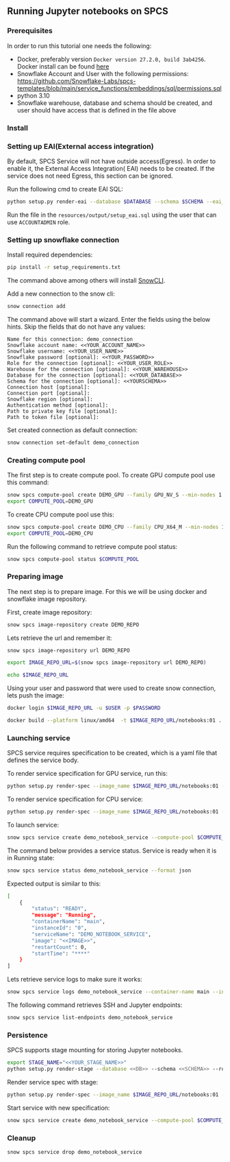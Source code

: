 ## Running Jupyter notebooks on SPCS

### Prerequisites

In order to run this tutorial one needs the following:

* Docker, preferably version `Docker version 27.2.0, build 3ab4256`. Docker install can be
  found [here](https://docs.docker.com/engine/install/)
* Snowflake Account and User with the following
  permissions: https://github.com/Snowflake-Labs/spcs-templates/blob/main/service_functions/embeddings/sql/permissions.sql
* python 3.10
* Snowflake warehouse, database and schema should be created, and user should have access that is defined in the file
  above

### Install

### Setting up EAI(External access integration)

By default, SPCS Service will not have outside access(Egress). In order to enable it, the External Access Integration(
EAI)
needs to be created. If the service does not need Egress, this section can be ignored.

Run the following cmd to create EAI SQL:

```bash
python setup.py render-eai --database $DATABASE --schema $SCHEMA --eai_name $EAI_NAME --role $ROLE
```

Run the file in the `resources/output/setup_eai.sql` using the user that can use `ACCOUNTADMIN` role.

### Setting up snowflake connection

Install required dependencies:

```bash
pip install -r setup_requirements.txt
```

The command above among others will install [SnowCLI](https://github.com/snowflakedb/snowflake-cli).

Add a new connection to the snow cli:

```bash
snow connection add
```

The command above will start a wizard. Enter the fields using the below hints.
Skip the fields that do not have any values:

```
Name for this connection: demo_connection
Snowflake account name: <<YOUR_ACCOUNT_NAME>>
Snowflake username: <<YOUR_USER_NAME>>
Snowflake password [optional]: <<YOUR_PASSWORD>>
Role for the connection [optional]: <<YOUR_USER_ROLE>>
Warehouse for the connection [optional]: <<YOUR_WAREHOUSE>>
Database for the connection [optional]: <<YOUR_DATABASE>>
Schema for the connection [optional]: <<YOURSCHEMA>>
Connection host [optional]:
Connection port [optional]:
Snowflake region [optional]:
Authentication method [optional]:
Path to private key file [optional]:
Path to token file [optional]:
```

Set created connection as default connection:

```bash
snow connection set-default demo_connection
```

### Creating compute pool

The first step is to create compute pool.
To create GPU compute pool use this command:

```bash
snow spcs compute-pool create DEMO_GPU --family GPU_NV_S --min-nodes 1 --max-nodes 1 --no-auto-resume --auto-suspend-secs 2000
export COMPUTE_POOL=DEMO_GPU
```

To create CPU compute pool use this:

```bash
snow spcs compute-pool create DEMO_CPU --family CPU_X64_M --min-nodes 1 --max-nodes 1 --no-auto-resume --auto-suspend-secs 2000
export COMPUTE_POOL=DEMO_CPU
```

Run the following command to retrieve compute pool status:

```bash
snow spcs compute-pool status $COMPUTE_POOL
```

### Preparing image

The next step is to prepare image. For this we will be using docker and snowflake image repository.

First, create image repository:

```bash
snow spcs image-repository create DEMO_REPO
```

Lets retrieve the url and remember it:

```bash
snow spcs image-repository url DEMO_REPO

export IMAGE_REPO_URL=$(snow spcs image-repository url DEMO_REPO)

echo $IMAGE_REPO_URL
```

Using your user and password that were used to create snow connection, lets push the image:

```bash
docker login $IMAGE_REPO_URL -u $USER -p $PASSWORD

docker build --platform linux/amd64  -t $IMAGE_REPO_URL/notebooks:01 . && docker push $IMAGE_REPO_URL/notebooks:01
```

### Launching service

SPCS service requires specification to be created, which is a yaml file that defines the service body.

To render service specification for GPU service, run this:

```bash
python setup.py render-spec --image_name $IMAGE_REPO_URL/notebooks:01 --num_gpus 1
```

To render service specification for CPU service:

```bash
python setup.py render-spec --image_name $IMAGE_REPO_URL/notebooks:01 --num_gpus 0
```

To launch service:

```bash
snow spcs service create demo_notebook_service --compute-pool $COMPUTE_POOL --spec-path ./resources/output/service_spec.yaml --min-instances 1 --max-instances 1 --no-auto-resume
```

The command below provides a service status. Service is ready when it is in Running state:

```bash
snow spcs service status demo_notebook_service --format json
```

Expected output is similar to this:

```bash
[
    {
        "status": "READY",
        "message": "Running",
        "containerName": "main",
        "instanceId": "0",
        "serviceName": "DEMO_NOTEBOOK_SERVICE",
        "image": "<<IMAGE>>",
        "restartCount": 0,
        "startTime": "****"
    }
]
```

Lets retrieve service logs to make sure it works:

```bash
snow spcs service logs demo_notebook_service --container-name main --instance-id 0
```

The following command retrieves SSH and Jupyter endpoints:

```bash
snow spcs service list-endpoints demo_notebook_service
```

### Persistence

SPCS supports stage mounting for storing Jupyter notebooks.

```bash
export STAGE_NAME="<<YOUR_STAGE_NAME>>"
python setup.py render-stage --database <<DB>> --schema <<SCHEMA>> --role <<ROLE>> --stage_name $STAGE_NAME
```

Render service spec with stage:

```bash
python setup.py render-spec --image_name $IMAGE_REPO_URL/notebooks:01 --num_gpus 1 --stage_name $STAGE_NAME
```

Start service with new specification:

```bash
snow spcs service create demo_notebook_service --compute-pool $COMPUTE_POOL --spec-path ./resources/output/service_spec.yaml --min-instances 1 --max-instances 1 --no-auto-resume
```

### Cleanup

```bash
snow spcs service drop demo_notebook_service
```